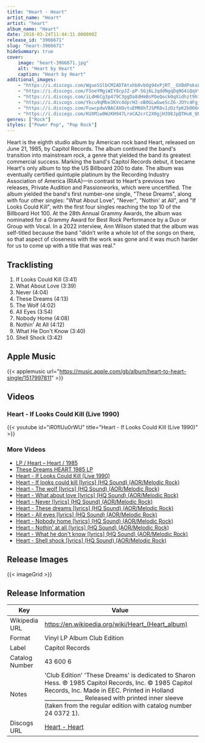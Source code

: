 ```yaml
---
title: "Heart - Heart"
artist_name: "Heart"
artist: "heart"
album_name: "Heart"
date: 2018-03-24T11:44:31.000000Z
release_id: "3966671"
slug: "heart-3966671"
hideSummary: true
cover:
    image: "heart-3966671.jpg"
    alt: "Heart by Heart"
    caption: "Heart by Heart"
additional_images:
    - "https://i.discogs.com/WgueSSlbCM2ADTAtxhb0vbOg94xPjRT__GVBdPokx8A/rs:fit/g:sm/q:90/h:391/w:400/czM6Ly9kaXNjb2dz/LWRhdGFiYXNlLWlt/YWdlcy9SLTM5NjY2/NzEtMTM1MDgxNTcy/Mi04MzMwLmpwZWc.jpeg"
    - "https://i.discogs.com/FSneYMgiWIY8cpJZ-pP-5Gj6LJqddNgqDq9G4iQqVtQ/rs:fit/g:sm/q:90/h:408/w:412/czM6Ly9kaXNjb2dz/LWRhdGFiYXNlLWlt/YWdlcy9SLTM5NjY2/NzEtMTM1MDgxNTcy/OC01ODYzLmpwZWc.jpeg"
    - "https://i.discogs.com/iLdH6Cg3p479C3ggDa8dHmBsPOeQock0qXidhzt9h1M/rs:fit/g:sm/q:90/h:391/w:397/czM6Ly9kaXNjb2dz/LWRhdGFiYXNlLWlt/YWdlcy9SLTM5NjY2/NzEtMTM1MDgxNTcz/NS00NzYwLmpwZWc.jpeg"
    - "https://i.discogs.com/Ykcu9qMbe3KVc4dprH2-oB0GLwGwe5cZ6-JOYc4Fgjg/rs:fit/g:sm/q:90/h:408/w:424/czM6Ly9kaXNjb2dz/LWRhdGFiYXNlLWlt/YWdlcy9SLTM5NjY2/NzEtMTM1MDgxNTc0/NC00MTg4LmpwZWc.jpeg"
    - "https://i.discogs.com/FuwcpdwVBACAXOvtuEMR8hTJSPR8v1zDzfpK2bO06mU/rs:fit/g:sm/q:90/h:412/w:434/czM6Ly9kaXNjb2dz/LWRhdGFiYXNlLWlt/YWdlcy9SLTM5NjY2/NzEtMTM1MDgxNTc1/MC02NTMwLmpwZWc.jpeg"
    - "https://i.discogs.com/KUXMiw0WzKH947LreCA2crC2X0gjH398JpQTHuK_UP0/rs:fit/g:sm/q:90/h:385/w:388/czM6Ly9kaXNjb2dz/LWRhdGFiYXNlLWlt/YWdlcy9SLTM5NjY2/NzEtMTM1MDgxNTc1/Ni0yODM1LmpwZWc.jpeg"
genres: ["Rock"]
styles: ["Power Pop", "Pop Rock"]
---
```


Heart is the eighth studio album by American rock band Heart, released on June 21, 1985, by Capitol Records. The album continued the band's transition into mainstream rock, a genre that yielded the band its greatest commercial success. Marking the band's Capitol Records debut, it became Heart's only album to top the US Billboard 200 to date. The album was eventually certified quintuple platinum by the Recording Industry Association of America (RIAA)—in contrast to Heart's previous two releases, Private Audition and Passionworks, which were uncertified.
The album yielded the band's first number-one single, "These Dreams", along with four other singles: "What About Love", "Never", "Nothin' at All", and "If Looks Could Kill", with the first four singles reaching the top 10 of the Billboard Hot 100. At the 28th Annual Grammy Awards, the album was nominated for a Grammy Award for Best Rock Performance by a Duo or Group with Vocal.
In a 2022 interview, Ann Wilson stated that the album was self-titled because the band "didn’t write a whole lot of the songs on there, so that aspect of closeness with the work was gone and it was much harder for us to come up with a title that was real."


    
    


## Tracklisting
1. If Looks Could Kill (3:41)
2. What About Love (3:39)
3. Never (4:04)
4. These Dreams (4:13)
5. The Wolf (4:02)
6. All Eyes (3:54)
7. Nobody Home (4:08)
8. Nothin' At All (4:12)
9. What He Don't Know (3:40)
10. Shell Shock (3:42)

## Apple Music
{{< applemusic url="https://music.apple.com/gb/album/heart-to-heart-single/1517997811" >}}<br>


## Videos
### Heart - If Looks Could Kill (Live 1990)
{{< youtube id="iR0fIUu0rWU" title="Heart - If Looks Could Kill (Live 1990)" >}}<br>
### More Videos

- [LP / Heart – Heart / 1985](https://www.youtube.com/watch?v=6mLyuKH24VQ)
- [These Dreams HEART 1985 LP](https://www.youtube.com/watch?v=4tbPIoL2wOw)
- [Heart - If Looks Could Kill (Live 1990)](https://www.youtube.com/watch?v=iR0fIUu0rWU)
- [Heart - If looks could kill [lyrics] (HQ Sound) (AOR/Melodic Rock)](https://www.youtube.com/watch?v=1qfc5e3r65Q)
- [Heart - The wolf [lyrics] (HQ Sound) (AOR/Melodic Rock)](https://www.youtube.com/watch?v=-kzPuORckEk)
- [Heart - What about love [lyrics] (HQ Sound) (AOR/Melodic Rock)](https://www.youtube.com/watch?v=p8YwufAbiWA)
- [Heart - Never [lyrics] (HQ Sound) (AOR/Melodic Rock)](https://www.youtube.com/watch?v=vLRHWYP78D4)
- [Heart - These dreams [lyrics] (HQ Sound) (AOR/Melodic Rock)](https://www.youtube.com/watch?v=Pt_3uddGa4g)
- [Heart - All eyes [lyrics] (HQ Sound) (AOR/Melodic Rock)](https://www.youtube.com/watch?v=c_lJU14nhgw)
- [Heart - Nobody home [lyrics] (HQ Sound) (AOR/Melodic Rock)](https://www.youtube.com/watch?v=ePNGtYqWx2U)
- [Heart - Nothin' at all [lyrics] (HQ Sound) (AOR/Melodic Rock)](https://www.youtube.com/watch?v=lQmQqz4nxmU)
- [Heart - What he don't know [lyrics] (HQ Sound) (AOR/Melodic Rock)](https://www.youtube.com/watch?v=VsMeGnSMotk)
- [Heart - Shell shock [lyrics] (HQ Sound) (AOR/Melodic Rock)](https://www.youtube.com/watch?v=zoAuNNbD5fU)

## Release Images
{{< imageGrid >}}

## Release Information
|  Key           | Value                                                |
| ---------------| ---------------------------------------------------- |
| Wikipedia URL | https://en.wikipedia.org/wiki/Heart_(Heart_album) |
| Format         | Vinyl LP Album Club Edition |
| Label          | Capitol Records |
| Catalog Number | 43 600 6 |
| Notes | 'Club Edition'  'These Dreams' is dedicated to Sharon Hess.  ℗ 1985 Capitol Records, Inc. © 1985 Capitol Records, Inc. Made in EEC. Printed in Holland ______________  Released with printed inner sleeve (taken from the regular edition with catalog number 24 0372 1). |
| Discogs URL    | [Heart - Heart](https://www.discogs.com/release/3966671-Heart-Heart) |